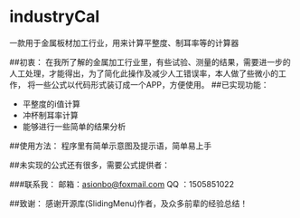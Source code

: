 # industryCal
一款用于金属板材加工行业，用来计算平整度、制耳率等的计算器

##初衷：
在我所了解的金属加工行业里，有些试验、测量的结果，需要进一步的人工处理，才能得出，为了简化此操作及减少人工错误率，本人做了些微小的工作，
将一些公式以代码形式装订成一个APP，方便使用。
##已实现功能：
- 平整度的i值计算
- 冲杯制耳率计算 
- 能够进行一些简单的结果分析

##使用方法：
程序里有简单示意图及提示语，简单易上手

##未实现的公式还有很多，需要公式提供者：

###联系我：
邮箱：asionbo@foxmail.com
QQ ：1505851022

##致谢：
感谢开源库(SlidingMenu)作者，及众多前辈的经验总结！
